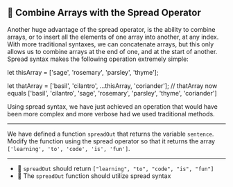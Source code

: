 🚀 Combine Arrays with the Spread Operator
------------------------------------------

Another huge advantage of the spread operator, is the ability to combine arrays, or to insert all the elements of one array into another, at any index. With more traditional syntaxes, we can concatenate arrays, but this only allows us to combine arrays at the end of one, and at the start of another. Spread syntax makes the following operation extremely simple:

let thisArray = \['sage', 'rosemary', 'parsley', 'thyme'\];

let thatArray = \['basil', 'cilantro', ...thisArray, 'coriander'\];
// thatArray now equals \['basil', 'cilantro', 'sage', 'rosemary', 'parsley', 'thyme', 'coriander'\]

Using spread syntax, we have just achieved an operation that would have been more complex and more verbose had we used traditional methods.

* * *

We have defined a function `spreadOut` that returns the variable `sentence`. Modify the function using the spread operator so that it returns the array `['learning', 'to', 'code', 'is', 'fun']`.

* * *

*   🧪 `spreadOut` should return `["learning", "to", "code", "is", "fun"]`
*   🧪 The `spreadOut` function should utilize spread syntax